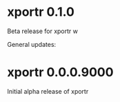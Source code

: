# xportr 0.1.0

Beta release for xportr w

General updates:

# xportr 0.0.0.9000

Initial alpha release of xportr
